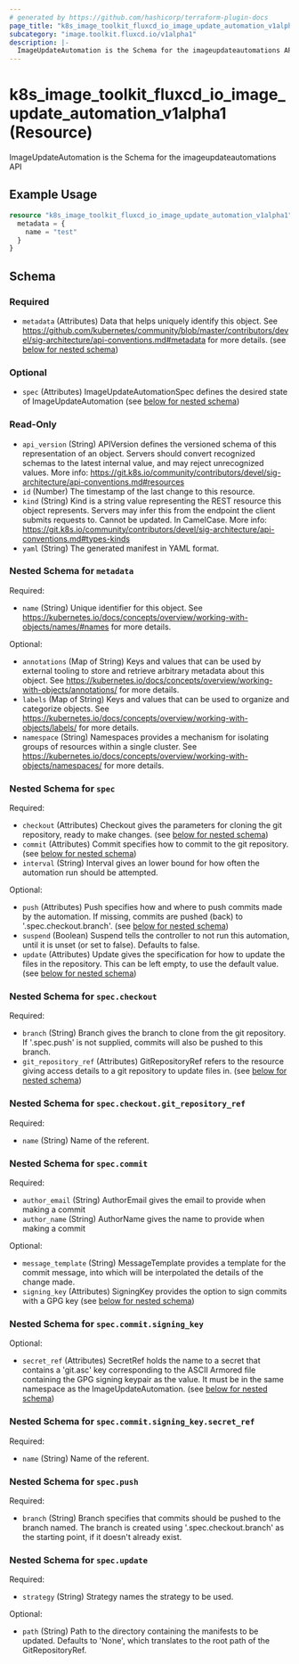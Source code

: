 ```yaml
---
# generated by https://github.com/hashicorp/terraform-plugin-docs
page_title: "k8s_image_toolkit_fluxcd_io_image_update_automation_v1alpha1 Resource - terraform-provider-k8s"
subcategory: "image.toolkit.fluxcd.io/v1alpha1"
description: |-
  ImageUpdateAutomation is the Schema for the imageupdateautomations API
---
```


# k8s_image_toolkit_fluxcd_io_image_update_automation_v1alpha1 (Resource)

ImageUpdateAutomation is the Schema for the imageupdateautomations API

## Example Usage

```terraform
resource "k8s_image_toolkit_fluxcd_io_image_update_automation_v1alpha1" "minimal" {
  metadata = {
    name = "test"
  }
}
```

<!-- schema generated by tfplugindocs -->
## Schema

### Required

- `metadata` (Attributes) Data that helps uniquely identify this object. See https://github.com/kubernetes/community/blob/master/contributors/devel/sig-architecture/api-conventions.md#metadata for more details. (see [below for nested schema](#nestedatt--metadata))

### Optional

- `spec` (Attributes) ImageUpdateAutomationSpec defines the desired state of ImageUpdateAutomation (see [below for nested schema](#nestedatt--spec))

### Read-Only

- `api_version` (String) APIVersion defines the versioned schema of this representation of an object. Servers should convert recognized schemas to the latest internal value, and may reject unrecognized values. More info: https://git.k8s.io/community/contributors/devel/sig-architecture/api-conventions.md#resources
- `id` (Number) The timestamp of the last change to this resource.
- `kind` (String) Kind is a string value representing the REST resource this object represents. Servers may infer this from the endpoint the client submits requests to. Cannot be updated. In CamelCase. More info: https://git.k8s.io/community/contributors/devel/sig-architecture/api-conventions.md#types-kinds
- `yaml` (String) The generated manifest in YAML format.

<a id="nestedatt--metadata"></a>
### Nested Schema for `metadata`

Required:

- `name` (String) Unique identifier for this object. See https://kubernetes.io/docs/concepts/overview/working-with-objects/names/#names for more details.

Optional:

- `annotations` (Map of String) Keys and values that can be used by external tooling to store and retrieve arbitrary metadata about this object. See https://kubernetes.io/docs/concepts/overview/working-with-objects/annotations/ for more details.
- `labels` (Map of String) Keys and values that can be used to organize and categorize objects. See https://kubernetes.io/docs/concepts/overview/working-with-objects/labels/ for more details.
- `namespace` (String) Namespaces provides a mechanism for isolating groups of resources within a single cluster. See https://kubernetes.io/docs/concepts/overview/working-with-objects/namespaces/ for more details.


<a id="nestedatt--spec"></a>
### Nested Schema for `spec`

Required:

- `checkout` (Attributes) Checkout gives the parameters for cloning the git repository, ready to make changes. (see [below for nested schema](#nestedatt--spec--checkout))
- `commit` (Attributes) Commit specifies how to commit to the git repository. (see [below for nested schema](#nestedatt--spec--commit))
- `interval` (String) Interval gives an lower bound for how often the automation run should be attempted.

Optional:

- `push` (Attributes) Push specifies how and where to push commits made by the automation. If missing, commits are pushed (back) to '.spec.checkout.branch'. (see [below for nested schema](#nestedatt--spec--push))
- `suspend` (Boolean) Suspend tells the controller to not run this automation, until it is unset (or set to false). Defaults to false.
- `update` (Attributes) Update gives the specification for how to update the files in the repository. This can be left empty, to use the default value. (see [below for nested schema](#nestedatt--spec--update))

<a id="nestedatt--spec--checkout"></a>
### Nested Schema for `spec.checkout`

Required:

- `branch` (String) Branch gives the branch to clone from the git repository. If '.spec.push' is not supplied, commits will also be pushed to this branch.
- `git_repository_ref` (Attributes) GitRepositoryRef refers to the resource giving access details to a git repository to update files in. (see [below for nested schema](#nestedatt--spec--checkout--git_repository_ref))

<a id="nestedatt--spec--checkout--git_repository_ref"></a>
### Nested Schema for `spec.checkout.git_repository_ref`

Required:

- `name` (String) Name of the referent.



<a id="nestedatt--spec--commit"></a>
### Nested Schema for `spec.commit`

Required:

- `author_email` (String) AuthorEmail gives the email to provide when making a commit
- `author_name` (String) AuthorName gives the name to provide when making a commit

Optional:

- `message_template` (String) MessageTemplate provides a template for the commit message, into which will be interpolated the details of the change made.
- `signing_key` (Attributes) SigningKey provides the option to sign commits with a GPG key (see [below for nested schema](#nestedatt--spec--commit--signing_key))

<a id="nestedatt--spec--commit--signing_key"></a>
### Nested Schema for `spec.commit.signing_key`

Optional:

- `secret_ref` (Attributes) SecretRef holds the name to a secret that contains a 'git.asc' key corresponding to the ASCII Armored file containing the GPG signing keypair as the value. It must be in the same namespace as the ImageUpdateAutomation. (see [below for nested schema](#nestedatt--spec--commit--signing_key--secret_ref))

<a id="nestedatt--spec--commit--signing_key--secret_ref"></a>
### Nested Schema for `spec.commit.signing_key.secret_ref`

Required:

- `name` (String) Name of the referent.




<a id="nestedatt--spec--push"></a>
### Nested Schema for `spec.push`

Required:

- `branch` (String) Branch specifies that commits should be pushed to the branch named. The branch is created using '.spec.checkout.branch' as the starting point, if it doesn't already exist.


<a id="nestedatt--spec--update"></a>
### Nested Schema for `spec.update`

Required:

- `strategy` (String) Strategy names the strategy to be used.

Optional:

- `path` (String) Path to the directory containing the manifests to be updated. Defaults to 'None', which translates to the root path of the GitRepositoryRef.


